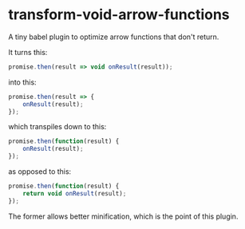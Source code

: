 # transform-void-arrow-functions
A tiny babel plugin to optimize arrow functions that don't return.

It turns this:
```js
promise.then(result => void onResult(result));
```
into this:
```js
promise.then(result => {
    onResult(result);
});
```
which transpiles down to this:
```js
promise.then(function(result) {
    onResult(result);
});
```
as opposed to this:
```js
promise.then(function(result) {
    return void onResult(result);
});
```

The former allows better minification, which is the point of this plugin.

